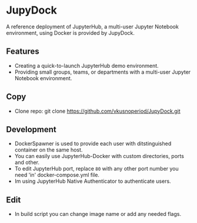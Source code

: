 # JupyDock

A reference deployment of JupyterHub, a multi-user Jupyter Notebook environment, using Docker is provided by JupyDock.

## Features

- Creating a quick-to-launch JupyterHub demo environment.
- Providing small groups, teams, or departments with a multi-user Jupyter Notebook environment.

## Copy

- Clone repo: git clone https://github.com/vkusnoperiod/JupyDock.git

## Development

- DockerSpawner is used to provide each user with ditstinguished container on the same host.
- You can easily use JupyterHub-Docker with custom directories, ports and other.
- To edit JupyterHub port, replace `80` with any other port number you need 'in' docker-compose.yml file.
- Im using JupyterHub Native Authenticator to authenticate users.

## Edit

- In build script you can change image name or add any needed flags.

